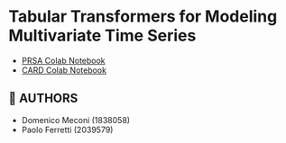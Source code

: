 # Tabular Transformers for Modeling Multivariate Time Series
- [PRSA Colab Notebook](https://colab.research.google.com/drive/1QfFMfVniGpxKr255PNP-MGsEgAOlPCZ-)
- [CARD Colab Notebook](https://colab.research.google.com/drive/1TJwBaIE_YqDh0a6iE0zrz1blVmDYTGGQ)
## 📝 AUTHORS
- Domenico Meconi (1838058)
- Paolo Ferretti (2039579)
